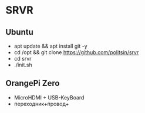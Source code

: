 # SRVR

## Ubuntu

- apt update && apt install git -y
- cd /opt && git clone https://github.com/politsin/srvr
- cd srvr
- ./init.sh

## OrangePi Zero

- MicroHDMI + USB-KeyBoard
- переходник+провод+
